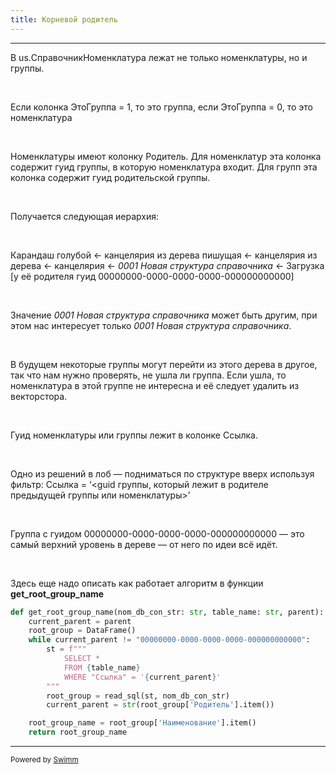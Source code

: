 ```yaml
---
title: Корневой родитель
---
```


<SwmSnippet path="/src/model/synchronize_embeddings_model.py" line="27">

---

В us.СправочникНоменклатура лежат не только номенклатуры, но и группы.

&nbsp;

Если колонка ЭтоГруппа = 1, то это группа, если ЭтоГруппа = 0, то это номенклатура

&nbsp;

Номенклатуры имеют колонку Родитель. Для номенклатур эта колонка содержит гуид группы, в которую номенклатура входит. Для групп эта колонка содержит гуид родительской группы.

&nbsp;

Получается следующая иерархия:

&nbsp;

Карандаш голубой ← канцелярия из дерева пишущая ← канцелярия из дерева ← канцелярия ← _0001 Новая структура справочника_ ← Загрузка \[у её родителя гуид 00000000-0000-0000-0000-000000000000\]

&nbsp;

Значение _0001 Новая структура справочника_ может быть другим, при этом нас интересует только _0001 Новая структура справочника_.&nbsp;

&nbsp;

В будущем некоторые группы могут перейти из этого дерева в другое, так что нам нужно проверять, не ушла ли группа. Если ушла, то номенклатура в этой группе не интересна и её следует удалить из векторстора.

&nbsp;

Гуид номенклатуры или группы лежит в колонке Ссылка.

&nbsp;

Одно из решений в лоб — подниматься по структуре вверх используя фильтр: Ссылка = ‘<guid группы, который лежит в родителе предыдущей группы или номенклатуры>’

&nbsp;

Группа с гуидом 00000000-0000-0000-0000-000000000000 — это самый верхний уровень в дереве — от него по идеи всё идёт.

&nbsp;

Здесь еще надо описать как работает алгоритм в функции **get_root_group_name**

```python
def get_root_group_name(nom_db_con_str: str, table_name: str, parent):
    current_parent = parent
    root_group = DataFrame()
    while current_parent != "00000000-0000-0000-0000-000000000000":
        st = f"""
            SELECT *
            FROM {table_name}
            WHERE "Ссылка" = '{current_parent}'
        """
        root_group = read_sql(st, nom_db_con_str)
        current_parent = str(root_group['Родитель'].item())

    root_group_name = root_group['Наименование'].item()
    return root_group_name

```

---

</SwmSnippet>

<SwmMeta version="3.0.0" repo-id="Z2l0aHViJTNBJTNBbXN1LWJhY2tlbmQlM0ElM0FibGVzY2h1bm92" repo-name="msu-backend"><sup>Powered by [Swimm](https://app.swimm.io/)</sup></SwmMeta>
